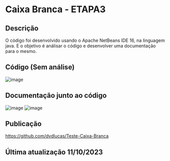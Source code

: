# Caixa Branca - ETAPA3

## Descrição
O código foi desenvolvido usando o Apache NetBeans IDE 16, na linguagem java. E o objetivo é análisar o código e desenvolver uma documentação para o mesmo.

## Código (Sem análise)
![image](https://github.com/yVinii/CaixaBranca/assets/117307556/6f13fdfa-dd7c-49a7-a693-43e95713880e)

## Documentação junto ao código
![image](https://github.com/yVinii/CaixaBranca/assets/117307556/89b1bec8-b463-40d6-ba70-7f2bc4a4fa38)
![image](https://github.com/yVinii/CaixaBranca/assets/117307556/3d1b24b8-b012-405f-b9ea-8f4412f61a5c)

## Publicação
https://github.com/dvdlucas/Teste-Caixa-Branca

## Última atualização 11/10/2023
